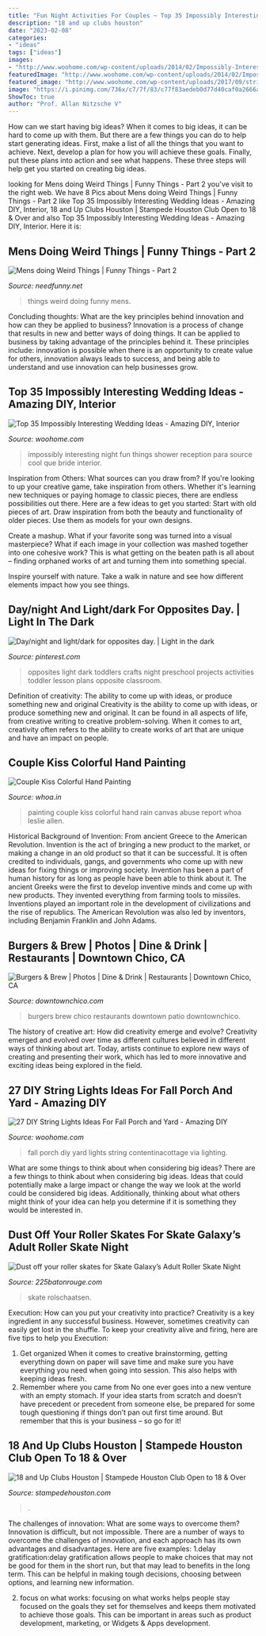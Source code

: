 ```yaml
---
title: "Fun Night Activities For Couples ~ Top 35 Impossibly Interesting Wedding Ideas"
description: "18 and up clubs houston"
date: "2023-02-08"
categories:
- "ideas"
tags: ["ideas"]
images:
- "http://www.woohome.com/wp-content/uploads/2014/02/Impossibly-Interesting-Wedding-Ideas-18.jpg"
featuredImage: "http://www.woohome.com/wp-content/uploads/2014/02/Impossibly-Interesting-Wedding-Ideas-18.jpg"
featured_image: "http://www.woohome.com/wp-content/uploads/2017/09/string-lighting-ideas-for-Fall-yard-and-garden-17.jpg"
image: "https://i.pinimg.com/736x/c7/7f/83/c77f83aedeb0d77d40caf0a2666ac403.jpg"
ShowToc: true
author: "Prof. Allan Nitzsche V"
---
```



How can we start having big ideas?
When it comes to big ideas, it can be hard to come up with them. But there are a few things you can do to help start generating ideas. First, make a list of all the things that you want to achieve. Next, develop a plan for how you will achieve these goals. Finally, put these plans into action and see what happens. These three steps will help get you started on creating big ideas.

	

		
looking for Mens doing Weird Things | Funny Things - Part 2 you've visit to the right web. We have 8 Pics about Mens doing Weird Things | Funny Things - Part 2 like Top 35 Impossibly Interesting Wedding Ideas - Amazing DIY, Interior, 18 and Up Clubs Houston | Stampede Houston Club Open to 18 &amp; Over and also Top 35 Impossibly Interesting Wedding Ideas - Amazing DIY, Interior. Here it is:
		
    
## Mens Doing Weird Things | Funny Things - Part 2

<img loading=lazy src="https://www.needfunny.net/wp-content/uploads/2017/09/doing-weird-things-21.jpg" onerror="this.onerror=null;this.src='https://tse2.mm.bing.net/th?id=OIP.hL74c0-sJDl9eNPdPIKVJQHaJ7&amp;pid=15.1';" alt="Mens doing Weird Things | Funny Things - Part 2">

_Source: needfunny.net_

>things weird doing funny mens. 

	

Concluding thoughts: What are the key principles behind innovation and how can they be applied to business?
Innovation is a process of change that results in new and better ways of doing things. It can be applied to business by taking advantage of the principles behind it. These principles include: innovation is possible when there is an opportunity to create value for others, innovation always leads to success, and being able to understand and use innovation can help businesses grow.

    
## Top 35 Impossibly Interesting Wedding Ideas - Amazing DIY, Interior

<img loading=lazy src="http://www.woohome.com/wp-content/uploads/2014/02/Impossibly-Interesting-Wedding-Ideas-18.jpg" onerror="this.onerror=null;this.src='https://tse2.mm.bing.net/th?id=OIP.faXxY6GYPFPkLExCaHHzfQHaLH&amp;pid=15.1';" alt="Top 35 Impossibly Interesting Wedding Ideas - Amazing DIY, Interior">

_Source: woohome.com_

>impossibly interesting night fun things shower reception para source cool que bride interior. 

	

Inspiration from Others: What sources can you draw from?
If you're looking to up your creative game, take inspiration from others. Whether it's learning new techniques or paying homage to classic pieces, there are endless possibilities out there. Here are a few ideas to get you started: 
Start with old pieces of art. Draw inspiration from both the beauty and functionality of older pieces. Use them as models for your own designs. 

Create a mashup. What if your favorite song was turned into a visual masterpiece? What if each image in your collection was mashed together into one cohesive work? This is what getting on the beaten path is all about – finding orphaned works of art and turning them into something special. 

Inspire yourself with nature. Take a walk in nature and see how different elements impact how you see things.

    
## Day/night And Light/dark For Opposites Day. | Light In The Dark

<img loading=lazy src="https://i.pinimg.com/736x/c7/7f/83/c77f83aedeb0d77d40caf0a2666ac403.jpg" onerror="this.onerror=null;this.src='https://tse1.mm.bing.net/th?id=OIP.9Ld-kIvxGi4jssEt7b_wpAHaNK&amp;pid=15.1';" alt="Day/night and light/dark for opposites day. | Light in the dark">

_Source: pinterest.com_

>opposites light dark toddlers crafts night preschool projects activities toddler lesson plans opposite classroom. 

	

Definition of creativity: The ability to come up with ideas, or produce something new and original
Creativity is the ability to come up with ideas, or produce something new and original. It can be found in all aspects of life, from creative writing to creative problem-solving. When it comes to art, creativity often refers to the ability to create works of art that are unique and have an impact on people.

    
## Couple Kiss Colorful Hand Painting

<img loading=lazy src="https://www.whoa.in/20131111-Whoa/couple-kiss-colorful-hand-painting.jpg" onerror="this.onerror=null;this.src='https://tse3.mm.bing.net/th?id=OIP.GhE0vvIWQ7T3jXoToaHwEgAAAA&amp;pid=15.1';" alt="Couple Kiss Colorful Hand Painting">

_Source: whoa.in_

>painting couple kiss colorful hand rain canvas abuse report whoa leslie allen. 

	

Historical Background of Invention: From ancient Greece to the American Revolution.
Invention is the act of bringing a new product to the market, or making a change in an old product so that it can be successful. It is often credited to individuals, gangs, and governments who come up with new ideas for fixing things or improving society. Invention has been a part of human history for as long as people have been able to think about it. The ancient Greeks were the first to develop inventive minds and come up with new products. They invented everything from farming tools to missiles. Inventions played an important role in the development of civilizations and the rise of republics. The American Revolution was also led by inventors, including Benjamin Franklin and John Adams.

    
## Burgers &amp; Brew | Photos | Dine &amp; Drink | Restaurants | Downtown Chico, CA

<img loading=lazy src="https://www.downtownchico.com/webart/gallery/139.jpg" onerror="this.onerror=null;this.src='https://tse4.mm.bing.net/th?id=OIP.xAXPjoO2zsqZgVvi6StQWwHaE8&amp;pid=15.1';" alt="Burgers &amp; Brew | Photos | Dine &amp; Drink | Restaurants | Downtown Chico, CA">

_Source: downtownchico.com_

>burgers brew chico restaurants downtown patio downtownchico. 

	

The history of creative art: How did creativity emerge and evolve?
Creativity emerged and evolved over time as different cultures believed in different ways of thinking about art. Today, artists continue to explore new ways of creating and presenting their work, which has led to more innovative and exciting ideas being explored in the field.

    
## 27 DIY String Lights Ideas For Fall Porch And Yard - Amazing DIY

<img loading=lazy src="http://www.woohome.com/wp-content/uploads/2017/09/string-lighting-ideas-for-Fall-yard-and-garden-17.jpg" onerror="this.onerror=null;this.src='https://tse3.mm.bing.net/th?id=OIP.RkmOc0PSEGMB_kYuNyMA6wHaLH&amp;pid=15.1';" alt="27 DIY String Lights Ideas For Fall Porch and Yard - Amazing DIY">

_Source: woohome.com_

>fall porch diy yard lights string contentinacottage via lighting. 

	

What are some things to think about when considering big ideas?
There are a few things to think about when considering big ideas. Ideas that could potentially make a large impact or change the way we look at the world could be considered big ideas. Additionally, thinking about what others might think of your idea can help you determine if it is something they would be interested in.

    
## Dust Off Your Roller Skates For Skate Galaxy’s Adult Roller Skate Night

<img loading=lazy src="https://d1dxs113ar9ebd.cloudfront.net/225batonrouge/2018/08/iStock-skates-e1533765778575.jpg?q=70&amp;crop=faces&amp;fit=crop&amp;w=1300&amp;h=600" onerror="this.onerror=null;this.src='https://tse1.mm.bing.net/th?id=OIP.QCBaHtHY2Hy0OKasGgiPKAHaDa&amp;pid=15.1';" alt="Dust off your roller skates for Skate Galaxy’s Adult Roller Skate Night">

_Source: 225batonrouge.com_

>skate rolschaatsen. 

	

Execution: How can you put your creativity into practice?
Creativity is a key ingredient in any successful business. However, sometimes creativity can easily get lost in the shuffle. To keep your creativity alive and firing, here are five tips to help you Execution:
1. Get organized
When it comes to creative brainstorming, getting everything down on paper will save time and make sure you have everything you need when going into session. This also helps with keeping ideas fresh.
2. Remember where you came from
No one ever goes into a new venture with an empty stomach. If your idea starts from scratch and doesn’t have precedent or precedent from someone else, be prepared for some tough questioning if things don’t pan out first time around. But remember that this is your business – so go for it!

    
## 18 And Up Clubs Houston | Stampede Houston Club Open To 18 &amp; Over

<img loading=lazy src="https://www.stampedehouston.com/images/activities/18andover/18andover-22.jpg" onerror="this.onerror=null;this.src='https://tse2.mm.bing.net/th?id=OIP.dp0JCtsB6crW_Fxs9ob3UwHaE4&amp;pid=15.1';" alt="18 and Up Clubs Houston | Stampede Houston Club Open to 18 &amp; Over">

_Source: stampedehouston.com_

>. 

	

The challenges of innovation: What are some ways to overcome them?
Innovation is difficult, but not impossible. There are a number of ways to overcome the challenges of innovation, and each approach has its own advantages and disadvantages. Here are five examples:
1.delay gratification:delay gratification allows people to make choices that may not be good for them in the short run, but that may lead to benefits in the long term. This can be helpful in making tough decisions, choosing between options, and learning new information.

2. focus on what works: focusing on what works helps people stay focused on the goals they set for themselves and keeps them motivated to achieve those goals. This can be important in areas such as product development, marketing, or Widgets & Apps development.


